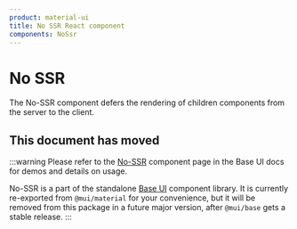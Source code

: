 ```yaml
---
product: material-ui
title: No SSR React component
components: NoSsr
---
```


# No SSR

<p class="description">The No-SSR component defers the rendering of children components from the server to the client.</p>

## This document has moved

:::warning
Please refer to the [No-SSR](/base-ui/react-no-ssr/) component page in the Base UI docs for demos and details on usage.

No-SSR is a part of the standalone [Base UI](/base-ui/getting-started/) component library.
It is currently re-exported from `@mui/material` for your convenience, but it will be removed from this package in a future major version, after `@mui/base` gets a stable release.
:::
